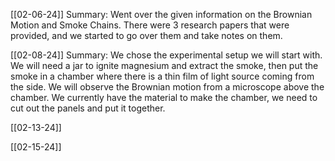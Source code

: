 
[[02-06-24]]
	Summary: Went over the given information on the Brownian Motion and Smoke Chains. There were 3 research papers that were provided, and we started to go over them and take notes on them.

[[02-08-24]]
	Summary:  We chose the experimental setup we will start with. We will need a jar to ignite magnesium and extract the smoke, then put the smoke in a chamber where there is a thin film of light source coming from the side. We will observe the Brownian motion from a microscope above the chamber. We currently have the material to make the chamber, we need to cut out the panels and put it together.
	
[[02-13-24]]




[[02-15-24]]

